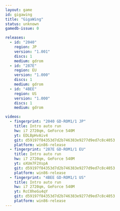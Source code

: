 ```yaml
---
layout: game
id: gigawing
title: "GigaWing"
status: unknown
gamedb-issue: 0

releases:
  - id: "2040"
    region: JP
    version: "1.001"
    discs: 1
    medium: gdrom
  - id: "287E"
    region: EU
    version: "1.000"
    discs: 1
    medium: gdrom
  - id: "4BEE"
    region: US
    version: "1.000"
    discs: 1
    medium: gdrom

videos:
  - fingerprint: "2040 GD-ROM1/1 JP"
    title: Intro auto run
    hw: i7 2720qm, GeForce 540M
    yt: EDLBpHvAiv4
    git: d59197f84353d7d2b746383e9277d9ed7c8c4053
    platform: win86-release
  - fingerprint: "287E GD-ROM1/1 EU"
    title: Intro auto run
    hw: i7 2720qm, GeForce 540M
    yt: oXUm7F2XspA
    git: d59197f84353d7d2b746383e9277d9ed7c8c4053
    platform: win86-release
  - fingerprint: "4BEE GD-ROM1/1 US"
    title: Intro auto run
    hw: i7 2720qm, GeForce 540M
    yt: RcC0heGu4qY
    git: d59197f84353d7d2b746383e9277d9ed7c8c4053
    platform: win86-release
---
```

